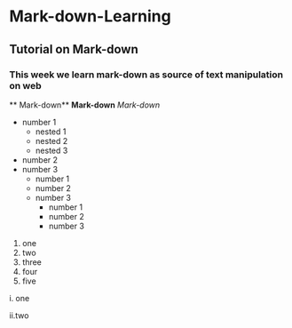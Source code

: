 # Mark-down-Learning
## Tutorial on Mark-down
### This week we learn mark-down as source of text manipulation on web
** Mark-down**
__Mark-down__
_Mark-down_
- number 1
  - nested 1
  - nested 2
  - nested 3
- number 2
- number 3
  * number 1
  * number 2
  * number 3
    + number 1
    + number 2
    + number 3
1. one
2. two
3. three
4. four
5. five

i. one

ii.two
